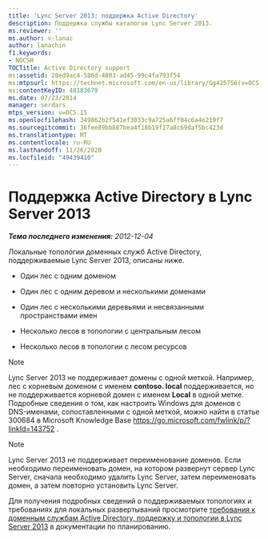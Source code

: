 ```yaml
---
title: 'Lync Server 2013: поддержка Active Directory'
description: Поддержка службы каталогов Lync Server 2013.
ms.reviewer: ''
ms.author: v-lanac
author: lanachin
f1.keywords:
- NOCSH
TOCTitle: Active Directory support
ms:assetid: 28ed9ac4-586d-4803-ad45-99c4fa793f54
ms:mtpsurl: https://technet.microsoft.com/en-us/library/Gg425756(v=OCS.15)
ms:contentKeyID: 48183679
ms.date: 07/23/2014
manager: serdars
mtps_version: v=OCS.15
ms.openlocfilehash: 349862b2f541ef3033c9a725a6ff04c6a4e219f7
ms.sourcegitcommit: 36fee89bb887bea4f18b19f17a8c69daf5bc423d
ms.translationtype: MT
ms.contentlocale: ru-RU
ms.lasthandoff: 11/26/2020
ms.locfileid: "49439410"
---
```

# <a name="active-directory-support-in-lync-server-2013"></a>Поддержка Active Directory в Lync Server 2013

<div data-xmlns="http://www.w3.org/1999/xhtml">

<div class="topic" data-xmlns="http://www.w3.org/1999/xhtml" data-msxsl="urn:schemas-microsoft-com:xslt" data-cs="https://msdn.microsoft.com/">

<div data-asp="https://msdn2.microsoft.com/asp">



</div>

<div id="mainSection">

<div id="mainBody">

<span> </span>

_**Тема последнего изменения:** 2012-12-04_

Локальные топологии доменных служб Active Directory, поддерживаемые Lync Server 2013, описаны ниже.

  - Один лес с одним доменом

  - Один лес с одним деревом и несколькими доменами

  - Один лес с несколькими деревьями и несвязанными пространствами имен

  - Несколько лесов в топологии с центральным лесом

  - Несколько лесов в топологии с лесом ресурсов

<div>


> [!NOTE]  
> Lync Server 2013 не поддерживает домены с одной меткой. Например, лес с корневым доменом с именем <STRONG>contoso. local</STRONG> поддерживается, но не поддерживается корневой домен с именем <STRONG>Local</STRONG> в одной метке. Подробные сведения о том, как настроить Windows для доменов с DNS-именами, сопоставленными с одной меткой, можно найти в статье 300684 в Microsoft Knowledge Base <A href="https://go.microsoft.com/fwlink/p/?linkid=143752">https://go.microsoft.com/fwlink/p/?linkId=143752</A> .



</div>

<div>


> [!NOTE]  
> Lync Server 2013 не поддерживает переименование доменов. Если необходимо переименовать домен, на котором развернут сервер Lync Server, сначала необходимо удалить Lync Server, затем переименовать домен, а затем повторно установить Lync Server.



</div>

Для получения подробных сведений о поддерживаемых топологиях и требованиях для локальных развертываний просмотрите [требования к доменным службам Active Directory, поддержку и топологии в Lync Server 2013](lync-server-2013-active-directory-domain-services-requirements-support-and-topologies.md) в документации по планированию.

</div>

<span> </span>

</div>

</div>

</div>

